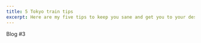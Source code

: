 ```yaml
---
title: 5 Tokyo train tips
excerpt: Here are my five tips to keep you sane and get you to your destination on the Tokyo Subway.
---
```


Blog #3
